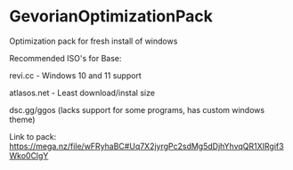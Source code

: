 # GevorianOptimizationPack
Optimization pack for fresh install of windows

Recommended ISO's for Base:

revi.cc - Windows 10 and 11 support

atlasos.net - Least download/instal size

dsc.gg/ggos (lacks support for some programs, has custom windows theme)


Link to pack:
https://mega.nz/file/wFRyhaBC#Uq7X2jyrgPc2sdMg5dDjhYhvqQR1XIRgif3Wko0ClgY
